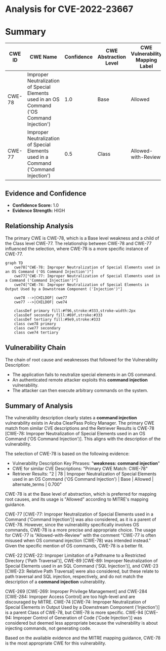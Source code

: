 # Analysis for CVE-2022-23667

# Summary
| CWE ID | CWE Name | Confidence | CWE Abstraction Level | CWE Vulnerability Mapping Label | CWE-Vulnerability Mapping Notes |
|---|---|---|---|---|---|
| CWE-78 | Improper Neutralization of Special Elements used in an OS Command ('OS Command Injection') | 1.0 | Base | Allowed | Primary CWE |
| CWE-77 | Improper Neutralization of Special Elements used in a Command ('Command Injection') | 0.5 | Class | Allowed-with-Review | Secondary Candidate |

## Evidence and Confidence

*   **Confidence Score:** 1.0
*   **Evidence Strength:** HIGH

## Relationship Analysis
The primary CWE is CWE-78, which is a Base level weakness and a child of the Class level CWE-77. The relationship between CWE-78 and CWE-77 influenced the selection, where CWE-78 is a more specific instance of CWE-77.

```mermaid
graph TD
    cwe78["CWE-78: Improper Neutralization of Special Elements used in an OS Command ('OS Command Injection')"]
    cwe77["CWE-77: Improper Neutralization of Special Elements used in a Command ('Command Injection')"]
    cwe74["CWE-74: Improper Neutralization of Special Elements in Output Used by a Downstream Component ('Injection')"]

    cwe78 -->|CHILDOF| cwe77
    cwe77 -->|CHILDOF| cwe74
    
    classDef primary fill:#f96,stroke:#333,stroke-width:2px
    classDef secondary fill:#69f,stroke:#333
    classDef tertiary fill:#9e9,stroke:#333
    class cwe78 primary
    class cwe77 secondary
    class cwe74 tertiary
```

## Vulnerability Chain
The chain of root cause and weaknesses that followed for the Vulnerability Description:
  - The application fails to neutralize special elements in an OS command.
  - An authenticated remote attacker exploits this **command injection** vulnerability.
  - The attacker can then execute arbitrary commands on the system.

## Summary of Analysis
The vulnerability description clearly states a **command injection** vulnerability exists in Aruba ClearPass Policy Manager. The primary CWE match from similar CVE descriptions and the Retriever Results is CWE-78 [CWE-78: Improper Neutralization of Special Elements used in an OS Command ('OS Command Injection')]. This aligns with the description of the vulnerability.

The selection of CWE-78 is based on the following evidence:
* Vulnerability Description Key Phrases: "**weakness:** **command injection**"
* CWE for similar CVE Descriptions: "Primary CWE Match: CWE-78"
* Retriever Results: "2 | 78 | Improper Neutralization of Special Elements used in an OS Command ('OS Command Injection') | Base | Allowed | alternate_terms | 0.700"

CWE-78 is at the Base level of abstraction, which is preferred for mapping root causes, and its usage is "Allowed" according to MITRE's mapping guidance.

CWE-77 [CWE-77: Improper Neutralization of Special Elements used in a Command ('Command Injection')] was also considered, as it is a parent of CWE-78. However, since the vulnerability specifically involves OS commands, CWE-78 is a more precise and appropriate choice. The usage for CWE-77 is "Allowed-with-Review" with the comment "CWE-77 is often misused when OS command injection (CWE-78) was intended instead." Given the specific mention of OS commands, CWE-78 is a better fit.

CWE-22 [CWE-22: Improper Limitation of a Pathname to a Restricted Directory ('Path Traversal')], CWE-89 [CWE-89: Improper Neutralization of Special Elements used in an SQL Command ('SQL Injection')], and CWE-23 [CWE-23: Relative Path Traversal] were also considered, but these relate to path traversal and SQL injection, respectively, and do not match the description of a **command injection** vulnerability.

CWE-269 [CWE-269: Improper Privilege Management] and CWE-284 [CWE-284: Improper Access Control] are too high-level and are discouraged by MITRE.
CWE-74 [CWE-74: Improper Neutralization of Special Elements in Output Used by a Downstream Component ('Injection')] is a parent Class of CWE-78, but CWE-78 is more specific.
CWE-94 [CWE-94: Improper Control of Generation of Code ('Code Injection')] was considered but deemed less appropriate because the vulnerability is about injecting commands, not generating code.

Based on the available evidence and the MITRE mapping guidance, CWE-78 is the most appropriate CWE for this vulnerability.